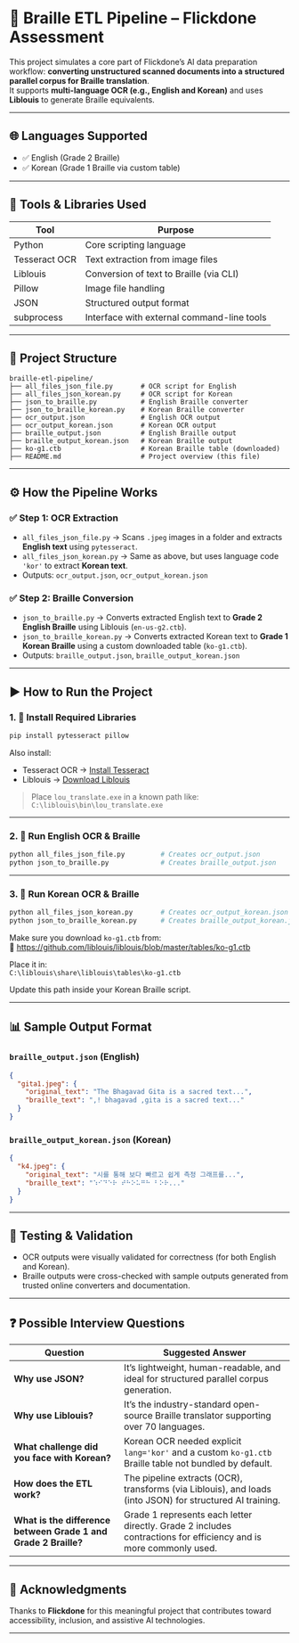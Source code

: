 # 🧠 Braille ETL Pipeline – Flickdone Assessment

This project simulates a core part of Flickdone’s AI data preparation workflow: **converting unstructured scanned documents into a structured parallel corpus for Braille translation**.  
It supports **multi-language OCR (e.g., English and Korean)** and uses **Liblouis** to generate Braille equivalents.

---

## 🌐 Languages Supported

- ✅ English (Grade 2 Braille)
- ✅ Korean (Grade 1 Braille via custom table)

---

## 🔧 Tools & Libraries Used

| Tool          | Purpose                                      |
|---------------|----------------------------------------------|
| Python        | Core scripting language                      |
| Tesseract OCR | Text extraction from image files             |
| Liblouis      | Conversion of text to Braille (via CLI)      |
| Pillow        | Image file handling                          |
| JSON          | Structured output format                     |
| subprocess    | Interface with external command-line tools   |

---

## 📁 Project Structure

```
braille-etl-pipeline/
├── all_files_json_file.py       # OCR script for English
├── all_files_json_korean.py     # OCR script for Korean
├── json_to_braille.py           # English Braille converter
├── json_to_braille_korean.py    # Korean Braille converter
├── ocr_output.json              # English OCR output
├── ocr_output_korean.json       # Korean OCR output
├── braille_output.json          # English Braille output
├── braille_output_korean.json   # Korean Braille output
├── ko-g1.ctb                    # Korean Braille table (downloaded)
├── README.md                    # Project overview (this file)
```

---

## ⚙️ How the Pipeline Works

### ✅ Step 1: OCR Extraction

- `all_files_json_file.py` → Scans `.jpeg` images in a folder and extracts **English text** using `pytesseract`.
- `all_files_json_korean.py` → Same as above, but uses language code `'kor'` to extract **Korean text**.
- Outputs: `ocr_output.json`, `ocr_output_korean.json`

### ✅ Step 2: Braille Conversion

- `json_to_braille.py` → Converts extracted English text to **Grade 2 English Braille** using Liblouis (`en-us-g2.ctb`).
- `json_to_braille_korean.py` → Converts extracted Korean text to **Grade 1 Korean Braille** using a custom downloaded table (`ko-g1.ctb`).
- Outputs: `braille_output.json`, `braille_output_korean.json`

---

## ▶️ How to Run the Project

### 1. 🔹 Install Required Libraries

```bash
pip install pytesseract pillow
```

Also install:

- Tesseract OCR → [Install Tesseract](https://github.com/tesseract-ocr/tesseract)
- Liblouis → [Download Liblouis](https://github.com/liblouis/liblouis/releases)

> Place `lou_translate.exe` in a known path like:
> `C:\liblouis\bin\lou_translate.exe`

---

### 2. 🔹 Run English OCR & Braille

```bash
python all_files_json_file.py         # Creates ocr_output.json
python json_to_braille.py             # Creates braille_output.json
```

---

### 3. 🔹 Run Korean OCR & Braille

```bash
python all_files_json_korean.py       # Creates ocr_output_korean.json
python json_to_braille_korean.py      # Creates braille_output_korean.json
```

Make sure you download `ko-g1.ctb` from:  
📁 https://github.com/liblouis/liblouis/blob/master/tables/ko-g1.ctb

Place it in:  
`C:\liblouis\share\liblouis\tables\ko-g1.ctb`

Update this path inside your Korean Braille script.

---

## 📊 Sample Output Format

### `braille_output.json` (English)

```json
{
  "gita1.jpeg": {
    "original_text": "The Bhagavad Gita is a sacred text...",
    "braille_text": ",! bhagavad ,gita is a sacred text..."
  }
}
```

### `braille_output_korean.json` (Korean)

```json
{
  "k4.jpeg": {
    "original_text": "시를 통해 보다 빠르고 쉽게 측정 그래프를...",
    "braille_text": "⠱⠊⠙⠑⠗ ⠞⠓⠕⠥⠛⠓ ⠃⠕⠗..."
  }
}
```

---

## 🧪 Testing & Validation

- OCR outputs were visually validated for correctness (for both English and Korean).
- Braille outputs were cross-checked with sample outputs generated from trusted online converters and documentation.

---

## ❓ Possible Interview Questions

| Question | Suggested Answer |
|---------|------------------|
| **Why use JSON?** | It’s lightweight, human-readable, and ideal for structured parallel corpus generation. |
| **Why use Liblouis?** | It’s the industry-standard open-source Braille translator supporting over 70 languages. |
| **What challenge did you face with Korean?** | Korean OCR needed explicit `lang='kor'` and a custom `ko-g1.ctb` Braille table not bundled by default. |
| **How does the ETL work?** | The pipeline extracts (OCR), transforms (via Liblouis), and loads (into JSON) for structured AI training. |
| **What is the difference between Grade 1 and Grade 2 Braille?** | Grade 1 represents each letter directly. Grade 2 includes contractions for efficiency and is more commonly used. |

---

## 🙏 Acknowledgments

Thanks to **Flickdone** for this meaningful project that contributes toward accessibility, inclusion, and assistive AI technologies.

---